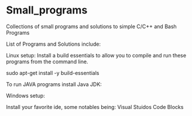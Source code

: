 Small_programs
==============
Collections of small programs and solutions to simple C/C++ and Bash Programs

List of Programs and Solutions include:

Linux setup:
Install a build essentials to allow you to compile and run
these programs from the command line.

sudo apt-get install -y build-essentials 

To run JAVA programs install Java JDK:

Windows setup:

Install your favorite ide, some notables being:
Visual Stuidos
Code Blocks